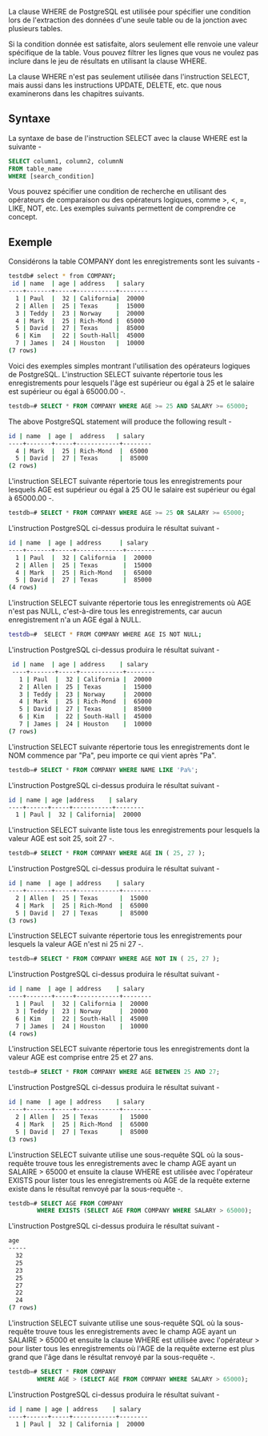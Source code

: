 La clause WHERE de PostgreSQL est utilisée pour spécifier une condition lors de l'extraction des données d'une seule table ou de la jonction avec plusieurs tables.

Si la condition donnée est satisfaite, alors seulement elle renvoie une valeur spécifique de la table. Vous pouvez filtrer les lignes que vous ne voulez pas inclure dans le jeu de résultats en utilisant la clause WHERE.

La clause WHERE n'est pas seulement utilisée dans l'instruction SELECT, mais aussi dans les instructions UPDATE, DELETE, etc. que nous examinerons dans les chapitres suivants.

## Syntaxe

La syntaxe de base de l'instruction SELECT avec la clause WHERE est la suivante -

```sql
SELECT column1, column2, columnN
FROM table_name
WHERE [search_condition]
```

Vous pouvez spécifier une condition de recherche en utilisant des opérateurs de comparaison ou des opérateurs logiques, comme >, <, =, LIKE, NOT, etc. Les exemples suivants permettent de comprendre ce concept.

## Exemple

Considérons la table COMPANY dont les enregistrements sont les suivants -

```bash
testdb# select * from COMPANY;
 id | name  | age | address   | salary
----+-------+-----+-----------+--------
  1 | Paul  |  32 | California|  20000
  2 | Allen |  25 | Texas     |  15000
  3 | Teddy |  23 | Norway    |  20000
  4 | Mark  |  25 | Rich-Mond |  65000
  5 | David |  27 | Texas     |  85000
  6 | Kim   |  22 | South-Hall|  45000
  7 | James |  24 | Houston   |  10000
(7 rows)
```

Voici des exemples simples montrant l'utilisation des opérateurs logiques de PostgreSQL. L'instruction SELECT suivante répertorie tous les enregistrements pour lesquels l'âge est supérieur ou égal à 25 et le salaire est supérieur ou égal à 65000.00 -.

```sql
testdb=# SELECT * FROM COMPANY WHERE AGE >= 25 AND SALARY >= 65000;
```

The above PostgreSQL statement will produce the following result -

```bash
id | name  | age |  address   | salary
----+-------+-----+------------+--------
  4 | Mark  |  25 | Rich-Mond  |  65000
  5 | David |  27 | Texas      |  85000
(2 rows)
```

L'instruction SELECT suivante répertorie tous les enregistrements pour lesquels AGE est supérieur ou égal à 25 OU le salaire est supérieur ou égal à 65000.00 -.

```sql
testdb=# SELECT * FROM COMPANY WHERE AGE >= 25 OR SALARY >= 65000;
```

L'instruction PostgreSQL ci-dessus produira le résultat suivant -

```bash
id | name  | age | address     | salary
----+-------+-----+-------------+--------
  1 | Paul  |  32 | California  |  20000
  2 | Allen |  25 | Texas       |  15000
  4 | Mark  |  25 | Rich-Mond   |  65000
  5 | David |  27 | Texas       |  85000
(4 rows)
```

L'instruction SELECT suivante répertorie tous les enregistrements où AGE n'est pas NULL, c'est-à-dire tous les enregistrements, car aucun enregistrement n'a un AGE égal à NULL.

```bash
testdb=#  SELECT * FROM COMPANY WHERE AGE IS NOT NULL;
```

L'instruction PostgreSQL ci-dessus produira le résultat suivant -

```bash
 id | name  | age | address    | salary
 ----+-------+-----+------------+--------
   1 | Paul  |  32 | California |  20000
   2 | Allen |  25 | Texas      |  15000
   3 | Teddy |  23 | Norway     |  20000
   4 | Mark  |  25 | Rich-Mond  |  65000
   5 | David |  27 | Texas      |  85000
   6 | Kim   |  22 | South-Hall |  45000
   7 | James |  24 | Houston    |  10000
(7 rows)
```

L'instruction SELECT suivante répertorie tous les enregistrements dont le NOM commence par "Pa", peu importe ce qui vient après "Pa".

```sql
testdb=# SELECT * FROM COMPANY WHERE NAME LIKE 'Pa%';
```

L'instruction PostgreSQL ci-dessus produira le résultat suivant -

```bash
id | name | age |address    | salary
----+------+-----+-----------+--------
  1 | Paul |  32 | California|  20000
```

L'instruction SELECT suivante liste tous les enregistrements pour lesquels la valeur AGE est soit 25, soit 27 -.

```sql
testdb=# SELECT * FROM COMPANY WHERE AGE IN ( 25, 27 );
```

L'instruction PostgreSQL ci-dessus produira le résultat suivant -

```bash
id | name  | age | address    | salary
----+-------+-----+------------+--------
  2 | Allen |  25 | Texas      |  15000
  4 | Mark  |  25 | Rich-Mond  |  65000
  5 | David |  27 | Texas      |  85000
(3 rows)
```

L'instruction SELECT suivante répertorie tous les enregistrements pour lesquels la valeur AGE n'est ni 25 ni 27 -.

```sql
testdb=# SELECT * FROM COMPANY WHERE AGE NOT IN ( 25, 27 );
```

L'instruction PostgreSQL ci-dessus produira le résultat suivant -

```bash
id | name  | age | address    | salary
----+-------+-----+------------+--------
  1 | Paul  |  32 | California |  20000
  3 | Teddy |  23 | Norway     |  20000
  6 | Kim   |  22 | South-Hall |  45000
  7 | James |  24 | Houston    |  10000
(4 rows)
```

L'instruction SELECT suivante répertorie tous les enregistrements dont la valeur AGE est comprise entre 25 et 27 ans.

```sql
testdb=# SELECT * FROM COMPANY WHERE AGE BETWEEN 25 AND 27;
```

L'instruction PostgreSQL ci-dessus produira le résultat suivant -

```bash
id | name  | age | address    | salary
----+-------+-----+------------+--------
  2 | Allen |  25 | Texas      |  15000
  4 | Mark  |  25 | Rich-Mond  |  65000
  5 | David |  27 | Texas      |  85000
(3 rows)
```

L'instruction SELECT suivante utilise une sous-requête SQL où la sous-requête trouve tous les enregistrements avec le champ AGE ayant un SALAIRE > 65000 et ensuite la clause WHERE est utilisée avec l'opérateur EXISTS pour lister tous les enregistrements où AGE de la requête externe existe dans le résultat renvoyé par la sous-requête -.

```sql
testdb=# SELECT AGE FROM COMPANY
        WHERE EXISTS (SELECT AGE FROM COMPANY WHERE SALARY > 65000);
```

L'instruction PostgreSQL ci-dessus produira le résultat suivant -

```bash
age
-----
  32
  25
  23
  25
  27
  22
  24
(7 rows)
```

L'instruction SELECT suivante utilise une sous-requête SQL où la sous-requête trouve tous les enregistrements avec le champ AGE ayant un SALAIRE > 65000 et ensuite la clause WHERE est utilisée avec l'opérateur > pour lister tous les enregistrements où l'AGE de la requête externe est plus grand que l'âge dans le résultat renvoyé par la sous-requête -.

```sql
testdb=# SELECT * FROM COMPANY
        WHERE AGE > (SELECT AGE FROM COMPANY WHERE SALARY > 65000);
```

L'instruction PostgreSQL ci-dessus produira le résultat suivant -

```bash
id | name | age | address    | salary
----+------+-----+------------+--------
  1 | Paul |  32 | California |  20000
```